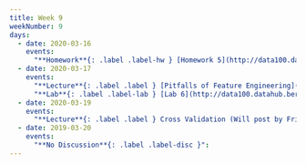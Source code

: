```yaml
---
title: Week 9
weekNumber: 9
days:
  - date: 2020-03-16
    events:
      "**Homework**{: .label .label-hw } [Homework 5](http://data100.datahub.berkeley.edu/hub/user-redirect/git-sync?repo=https://github.com/DS-100/sp20&subPath=hw/hw5/) (due Mar. 30)":
  - date: 2020-03-17
    events:
      "**Lecture**{: .label .label } [Pitfalls of Feature Engineering](../resources/assets/lectures/lec17/FeatureEngineeringPitfalls.html) ([code](http://data100.datahub.berkeley.edu/hub/user-redirect/git-sync?repo=https://github.com/DS-100/sp20&subPath=lecture/lec17/)) ([playlist](https://www.youtube.com/playlist?list=PLcK2S75CXo8Msk-bgx59yIgftzr-J7KIX))":
      "**Lab**{: .label .label-lab } [Lab 6](http://data100.datahub.berkeley.edu/hub/user-redirect/git-sync?repo=https://github.com/DS-100/sp20&subPath=lab/lab06/) (due Mar. 30)":
  - date: 2020-03-19
    events:
      "**Lecture**{: .label .label } Cross Validation (Will post by Friday morning)":
  - date: 2019-03-20
    events:
      "**No Discussion**{: .label .label-disc }":
---
```

